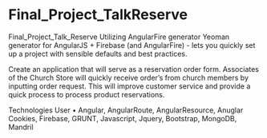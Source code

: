 Final_Project_TalkReserve
=========================


Final_Project_Talk_Reserve
Utilizing AngularFire generator Yeoman generator for AngularJS + Firebase (and AngularFire) - lets you quickly set up a project with sensible defaults and best practices.

Create an application that will serve as a reservation order form. Associates of the Church Store will quickly receive order’s from church members by inputting order request. This will improve customer service and provide a quick process to process product reservations.

Technologies User • Angular, AngularRoute, AngularResource, Anuglar Cookies, Firebase, GRUNT, Javascript, Jquery, Bootstrap, MongoDB, Mandril
